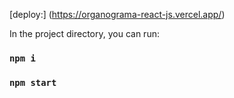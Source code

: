 
[deploy:] (https://organograma-react-js.vercel.app/)


In the project directory, you can run:

### `npm i`
### `npm start`


